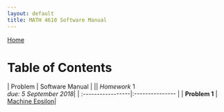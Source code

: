 ```yaml
---
layout: default
title: MATH 4610 Software Manual
---
```


<a href="https://philipnelson5.github.io">Home</a>

# Table of Contents

| Problem           | Software Manual       |
|| *Homework* 1 <br> _due: 5 September 2018_|
| :-----------------|:---------------       |
| **Problem 1**     | [Machine Epsilon](./hw1/man_maceps.md)|
